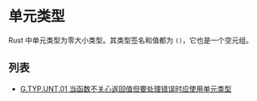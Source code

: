 # 单元类型

Rust 中单元类型为零大小类型。其类型签名和值都为 `()`，它也是一个空元组。

## 列表

- [G.TYP.UNT.01 当函数不关心返回值但要处理错误时应使用单元类型](./unit/G.TYP.UNT.01.md)